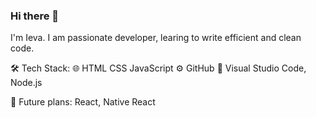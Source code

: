### Hi there 👋

I'm Ieva. I am passionate developer, learing to write efficient and clean code.  

🛠  Tech Stack:
🌐   HTML CSS JavaScript 
⚙️    GitHub
🔧   Visual Studio Code, Node.js 

🔮 Future plans:
React, Native React
